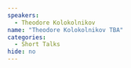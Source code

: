 ```yaml
---
speakers:
  - Theodore Kolokolnikov
name: "Theodore Kolokolnikov TBA"
categories:
  - Short Talks
hide: no
---
```


